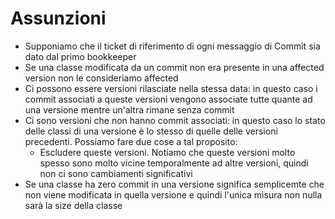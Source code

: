 # Assunzioni

* Supponiamo che il ticket di riferimento di ogni messaggio di Commit sia dato dal primo bookkeeper
* Se una classe modificata da un commit non era presente in una affected version non le consideriamo affected
* Ci possono essere versioni rilasciate nella stessa data: in questo caso i commit associati a queste versioni vengono associate tutte quante ad una versione mentre un'altra rimane senza commit
* Ci sono versioni che non hanno commit associati: in questo caso lo stato delle classi di una versione è lo stesso di quelle delle versioni precedenti. Possiamo fare due cose a tal proposito:
  * Escludere queste versioni. Notiamo che queste versioni molto spesso sono molto vicine temporalmente ad altre versioni, quindi non ci sono cambiamenti significativi
* Se una classe ha zero commit in una versione significa semplicemte che non viene modificata in quella versione e quindi l'unica misura non nulla sarà la size della classe